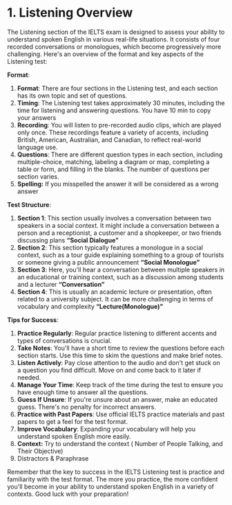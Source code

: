 # 1. Listening Overview

The Listening section of the IELTS exam is designed to assess your ability to understand spoken English in various real-life situations. It consists of four recorded conversations or monologues, which become progressively more challenging. Here's an overview of the format and key aspects of the Listening test:

**Format**:

1. **Format**: There are four sections in the Listening test, and each section has its own topic and set of questions.
2. **Timing**: The Listening test takes approximately 30 minutes, including the time for listening and answering questions. You have 10 min to copy your answers
3. **Recording**: You will listen to pre-recorded audio clips, which are played only once. These recordings feature a variety of accents, including British, American, Australian, and Canadian, to reflect real-world language use.
4. **Questions**: There are different question types in each section, including multiple-choice, matching, labeling a diagram or map, completing a table or form, and filling in the blanks. The number of questions per section varies.
5. **Spelling:** If you misspelled the answer it will be considered as a wrong answer

**Test Structure**:

1. **Section 1**: This section usually involves a conversation between two speakers in a social context. It might include a conversation between a person and a receptionist, a customer and a shopkeeper, or two friends discussing plans **“Social Dialogue”**
2. **Section 2**: This section typically features a monologue in a social context, such as a tour guide explaining something to a group of tourists or someone giving a public announcement **“Social Monologue”**
3. **Section 3**: Here, you'll hear a conversation between multiple speakers in an educational or training context, such as a discussion among students and a lecturer **“Conversation”**
4. **Section 4**: This is usually an academic lecture or presentation, often related to a university subject. It can be more challenging in terms of vocabulary and complexity **“Lecture(Monologue)”**

**Tips for Success**:

1. **Practice Regularly**: Regular practice listening to different accents and types of conversations is crucial.
2. **Take Notes**: You'll have a short time to review the questions before each section starts. Use this time to skim the questions and make brief notes.
3. **Listen Actively**: Pay close attention to the audio and don't get stuck on a question you find difficult. Move on and come back to it later if needed.
4. **Manage Your Time**: Keep track of the time during the test to ensure you have enough time to answer all the questions.
5. **Guess If Unsure**: If you're unsure about an answer, make an educated guess. There's no penalty for incorrect answers.
6. **Practice with Past Papers**: Use official IELTS practice materials and past papers to get a feel for the test format.
7. **Improve Vocabulary**: Expanding your vocabulary will help you understand spoken English more easily.
8. **Context:** Try to understand the context ( Number of People Talking, and Their Objective)
9. Distractors & Paraphrase 

Remember that the key to success in the IELTS Listening test is practice and familiarity with the test format. The more you practice, the more confident you'll become in your ability to understand spoken English in a variety of contexts. Good luck with your preparation!